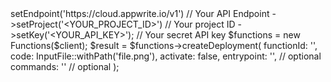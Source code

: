 <?php

use Appwrite\Client;
use Appwrite\InputFile;
use Appwrite\Services\Functions;

$client = (new Client())
    ->setEndpoint('https://cloud.appwrite.io/v1') // Your API Endpoint
    ->setProject('&lt;YOUR_PROJECT_ID&gt;') // Your project ID
    ->setKey('&lt;YOUR_API_KEY&gt;'); // Your secret API key

$functions = new Functions($client);

$result = $functions->createDeployment(
    functionId: '<FUNCTION_ID>',
    code: InputFile::withPath('file.png'),
    activate: false,
    entrypoint: '<ENTRYPOINT>', // optional
    commands: '<COMMANDS>' // optional
);